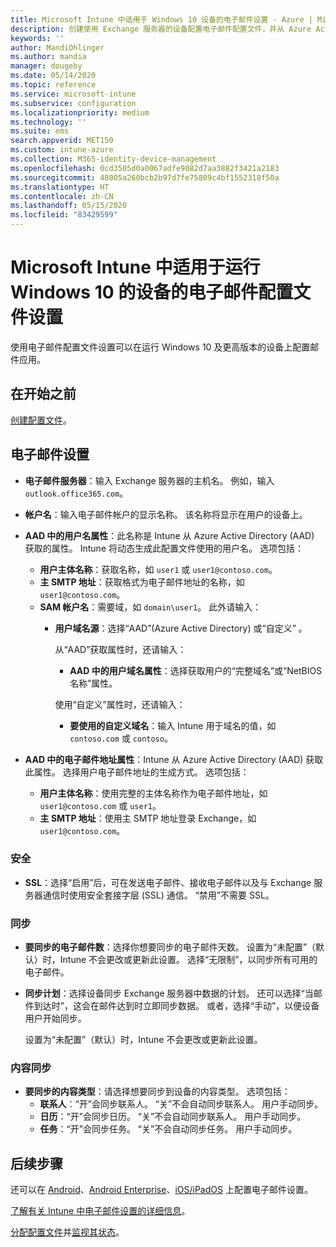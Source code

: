 ```yaml
---
title: Microsoft Intune 中适用于 Windows 10 设备的电子邮件设置 - Azure | Microsoft Docs
description: 创建使用 Exchange 服务器的设备配置电子邮件配置文件，并从 Azure Active Directory 检索属性。 还可启用 SSL，并使用 Microsoft Intune 在 Windows 10 设备上同步电子邮件和日程安排。
keywords: ''
author: MandiOhlinger
ms.author: mandia
manager: dougeby
ms.date: 05/14/2020
ms.topic: reference
ms.service: microsoft-intune
ms.subservice: configuration
ms.localizationpriority: medium
ms.technology: ''
ms.suite: ems
search.appverid: MET150
ms.custom: intune-azure
ms.collection: M365-identity-device-management
ms.openlocfilehash: 0cd3505d0a0067adfe9082d7aa3882f3421a2183
ms.sourcegitcommit: 48005a260bcb2b97d7fe75809c4bf1552318f50a
ms.translationtype: HT
ms.contentlocale: zh-CN
ms.lasthandoff: 05/15/2020
ms.locfileid: "83429599"
---
```

# <a name="email-profile-settings-for-devices-running-windows-10-in-microsoft-intune"></a>Microsoft Intune 中适用于运行 Windows 10 的设备的电子邮件配置文件设置

使用电子邮件配置文件设置可以在运行 Windows 10 及更高版本的设备上配置邮件应用。

## <a name="before-you-begin"></a>在开始之前

[创建配置文件](email-settings-configure.md)。

## <a name="email-settings"></a>电子邮件设置

- **电子邮件服务器**：输入 Exchange 服务器的主机名。 例如，输入 `outlook.office365.com`。
- **帐户名**：输入电子邮件帐户的显示名称。 该名称将显示在用户的设备上。
- **AAD 中的用户名属性**：此名称是 Intune 从 Azure Active Directory (AAD) 获取的属性。 Intune 将动态生成此配置文件使用的用户名。 选项包括：
  - **用户主体名称**：获取名称，如 `user1` 或 `user1@contoso.com`。
  - **主 SMTP 地址**：获取格式为电子邮件地址的名称，如 `user1@contoso.com`。
  - **SAM 帐户名**：需要域，如 `domain\user1`。 此外请输入：  
    - **用户域名源**：选择“AAD”(Azure Active Directory) 或“自定义” 。

      从“AAD”获取属性时，还请输入：
      - **AAD 中的用户域名属性**：选择获取用户的“完整域名”或“NetBIOS 名称”属性。

      使用“自定义”属性时，还请输入：
      - **要使用的自定义域名**：输入 Intune 用于域名的值，如 `contoso.com` 或 `contoso`。

- **AAD 中的电子邮件地址属性**：Intune 从 Azure Active Directory (AAD) 获取此属性。 选择用户电子邮件地址的生成方式。 选项包括：
  - **用户主体名称**：使用完整的主体名称作为电子邮件地址，如 `user1@contoso.com` 或 `user1`。
  - **主 SMTP 地址**：使用主 SMTP 地址登录 Exchange，如 `user1@contoso.com`。

### <a name="security"></a>安全

- **SSL**：选择“启用”后，可在发送电子邮件、接收电子邮件以及与 Exchange 服务器通信时使用安全套接字层 (SSL) 通信。 “禁用”不需要 SSL。

### <a name="synchronization"></a>同步

- **要同步的电子邮件数**：选择你想要同步的电子邮件天数。 设置为“未配置”（默认）时，Intune 不会更改或更新此设置。 选择“无限制”，以同步所有可用的电子邮件。
- **同步计划**：选择设备同步 Exchange 服务器中数据的计划。 还可以选择“当邮件到达时”，这会在邮件达到时立即同步数据。 或者，选择“手动”，以便设备用户开始同步。

  设置为“未配置”（默认）时，Intune 不会更改或更新此设置。

### <a name="content-sync"></a>内容同步

- **要同步的内容类型**：请选择想要同步到设备的内容类型。 选项包括：
  - **联系人**：“开”会同步联系人。 “关”不会自动同步联系人。 用户手动同步。
  - **日历**：“开”会同步日历。 “关”不会自动同步联系人。 用户手动同步。
  - **任务**：“开”会同步任务。 “关”不会自动同步任务。 用户手动同步。

## <a name="next-steps"></a>后续步骤

还可以在 [Android](email-settings-android.md)、[Android Enterprise](email-settings-android-enterprise.md)、[iOS/iPadOS](email-settings-ios.md) 上配置电子邮件设置。 

[了解有关 Intune 中电子邮件设置的详细信息](email-settings-configure.md)。

[分配配置文件](device-profile-assign.md)并[监视其状态](device-profile-monitor.md)。
